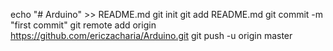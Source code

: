 echo "# Arduino" >> README.md
git init
git add README.md
git commit -m "first commit"
git remote add origin https://github.com/ericzacharia/Arduino.git
git push -u origin master
